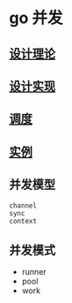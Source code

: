 # go 并发

## [设计理论](go-concurrent-design-theory.md)

## [设计实现](go-concurrent-design-GMP.md)

## [调度](go-concurrent-dispatch.md)

## [实例](go-concurrent-inaction.md)

## 并发模型

    channel  
    sync  
    context  

## 并发模式

- runner
- pool
- work
